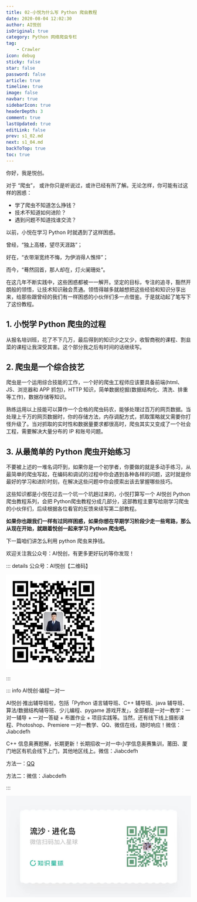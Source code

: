 ```yaml
---
title: 02-小悦为什么写 Python 爬虫教程
date: 2020-08-04 12:02:30
author: AI悦创
isOriginal: true
category: Python 网络爬虫专栏
tag:
    - Crawler
icon: debug
sticky: false
star: false
password: false
article: true
timeline: true
image: false
navbar: true
sidebarIcon: true
headerDepth: 3
comment: true
lastUpdated: true
editLink: false
prev: s1_02.md
next: s1_04.md
backToTop: true
toc: true
---
```


你好，我是悦创。

对于 “爬虫”， 或许你只是听说过，或许已经有所了解。无论怎样，你可能有过这样的困惑：

- 学了爬虫不知道怎么挣钱？
- 技术不知道如何进阶？
- 遇到问题不知道找谁交流？

以前，小悦在学习 Python 时就遇到了这样困惑。

曾经，“独上高楼，望尽天涯路”；

好在，“衣带渐宽终不悔，为伊消得人憔悴”；

而今，“蓦然回首，那人却在，灯火阑珊处”。

在这几年不断实践中，这些困惑都被一一解开。坚定的目标，专注的追寻，豁然开朗般的领悟，让技术知识融会贯通。领悟得越多就越想把这些经验和知识分享出来，给那些跟曾经的我们有一样困惑的小伙伴们多一点借鉴。于是就动起了笔写下了这份教程。

## 1. 小悦学 Python 爬虫的过程

从报名培训班，花了不下几万，最后得到的知识少之又少，收智商税的课程、割韭菜的课程让我深受其害。这个部分我之后有时间的话继续写。

## 2. 爬虫是一个综合技艺

爬虫是一个运用综合技能的工作，一个好的爬虫工程师应该要具备前端(html、JS、浏览器和 APP 抓包)，HTTP 知识，简单数据挖掘(数据结构化、清洗、排重等工作)，数据存储等知识。

熟练运用以上技能可以算作一个合格的爬虫码农，能够处理过百万的网页数据。当处理上千万的网页数据时，你的存储方法，内存调配方式，抓取策略就又需要你打怪升级了。当对抓取的实时性和数据量要求都很高时，爬虫其实又变成了一个社会工程，需要解决大量分布的 IP 和账号问题。

## 3. 从最简单的 Python 爬虫开始练习

不要被上述的一堆名词吓到，如果你是一个初学者，你要做的就是多动手练习，从最简单的爬虫写起，在编码和调试的过程中你会遇到各种各样的问题，这时就是你最好的学习和进阶时刻，在解决这些问题中你会摸索出该去掌握哪些技巧。

这些知识都是小悦在过去一个坑一个坑趟过来的，小悦打算写一个 AI悦创 Python爬虫教程系列，会把 Python爬虫教程分成几部分，这部教程主要写给刚学习爬虫的小伙伴们，后续根据各位看官的反馈来续写第二部教程。

**如果你也跟我们一样有过同样困惑，如果你想在早期学习阶段少走一些弯路，那么从现在开始，就跟着悦创一起来学习 Python 爬虫吧。**

下一篇咱们讲怎么利用 python 爬虫来挣钱。

欢迎关注我公众号：AI悦创，有更多更好玩的等你发现！

::: details 公众号：AI悦创【二维码】

![](/gzh.jpg)

:::

::: info AI悦创·编程一对一

AI悦创·推出辅导班啦，包括「Python 语言辅导班、C++ 辅导班、java 辅导班、算法/数据结构辅导班、少儿编程、pygame 游戏开发」，全部都是一对一教学：一对一辅导 + 一对一答疑 + 布置作业 + 项目实践等。当然，还有线下线上摄影课程、Photoshop、Premiere 一对一教学、QQ、微信在线，随时响应！微信：Jiabcdefh

C++ 信息奥赛题解，长期更新！长期招收一对一中小学信息奥赛集训，莆田、厦门地区有机会线下上门，其他地区线上。微信：Jiabcdefh

方法一：[QQ](http://wpa.qq.com/msgrd?v=3&uin=1432803776&site=qq&menu=yes)

方法二：微信：Jiabcdefh

:::

![](/zsxq.jpg)
